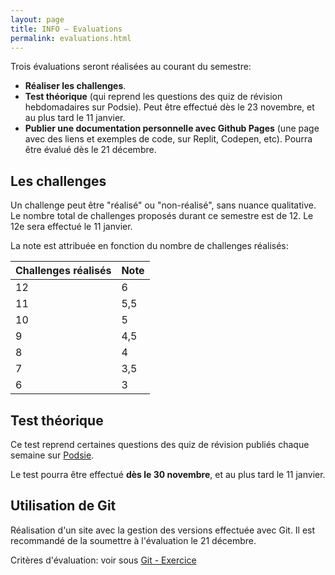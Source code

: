 ```yaml
---
layout: page
title: INFO – Evaluations
permalink: evaluations.html
---
```


Trois évaluations seront réalisées au courant du semestre:

- **Réaliser les challenges**.
- **Test théorique** (qui reprend les questions des quiz de révision hebdomadaires sur Podsie). Peut être effectué dès le 23 novembre, et au plus tard le 11 janvier.
- **Publier une documentation personnelle avec Github Pages** (une page avec des liens et exemples de code, sur Replit, Codepen, etc). Pourra être évalué dès le 21 décembre.

## Les challenges

Un challenge peut être "réalisé" ou "non-réalisé", sans nuance qualitative. Le nombre total de challenges proposés durant ce semestre est de 12. Le 12e sera effectué le 11 janvier.

La note est attribuée en fonction du nombre de challenges réalisés:

| Challenges réalisés | Note |
|:------------------- |:---- |
| 12                  | 6    |
| 11                  | 5,5  |
| 10                  | 5    |
| 9                   | 4,5  |
| 8                   | 4    |
| 7                   | 3,5  |
| 6                   | 3    |


## Test théorique

Ce test reprend certaines questions des quiz de révision publiés chaque semaine sur [Podsie](podsie.html).

Le test pourra être effectué **dès le 30 novembre**, et au plus tard le 11 janvier.

## Utilisation de Git

Réalisation d'un site avec la gestion des versions effectuée avec Git. Il est recommandé de la soumettre à l'évaluation le 21 décembre. 

Critères d'évaluation: voir sous [Git - Exercice](git2.html)

